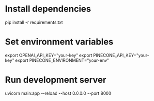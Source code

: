 # Install dependencies
pip install -r requirements.txt

# Set environment variables
export OPENAI_API_KEY="your-key"
export PINECONE_API_KEY="your-key"
export PINECONE_ENVIRONMENT="your-env"

# Run development server
uvicorn main:app --reload --host 0.0.0.0 --port 8000
